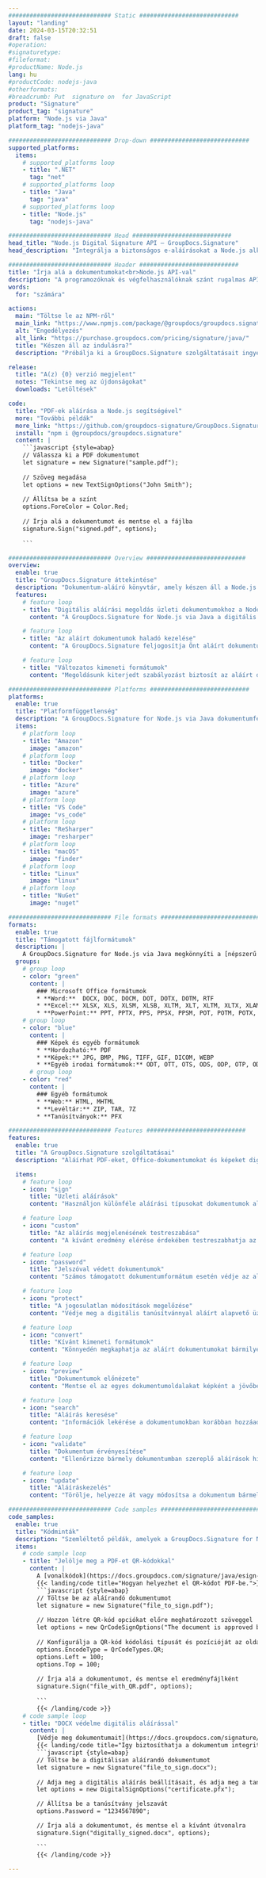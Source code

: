 ```yaml
---
############################# Static ############################
layout: "landing"
date: 2024-03-15T20:32:51
draft: false
#operation: 
#signaturetype: 
#fileformat: 
#productName: Node.js
lang: hu
#productCode: nodejs-java
#otherformats: 
#breadcrumb: Put  signature on  for JavaScript
product: "Signature"
product_tag: "signature"
platform: "Node.js via Java"
platform_tag: "nodejs-java"

############################# Drop-down ############################
supported_platforms:
  items:
    # supported_platforms loop
    - title: ".NET"
      tag: "net"
    # supported_platforms loop
    - title: "Java"
      tag: "java"
    # supported_platforms loop
    - title: "Node.js"
      tag: "nodejs-java"

############################# Head ############################
head_title: "Node.js Digital Signature API – GroupDocs.Signature"
head_description: "Integrálja a biztonságos e-aláírásokat a Node.js alkalmazásokba a GroupDocs.Signature segítségével. Egyszerűsítse a dokumentum-aláírási munkafolyamatokat egyszerűen és hatékonyan."

############################# Header ############################
title: "Írja alá a dokumentumokat<br>Node.js API-val"
description: "A programozóknak és végfelhasználóknak szánt rugalmas API-jaink és alkalmazásalapú megoldásaink segítségével bármilyen platformon aláírhat digitális dokumentumokat és képeket."
words:
  for: "számára"

actions:
  main: "Töltse le az NPM-ről"
  main_link: "https://www.npmjs.com/package/@groupdocs/groupdocs.signature/"
  alt: "Engedélyezés"
  alt_link: "https://purchase.groupdocs.com/pricing/signature/java/"
  title: "Készen áll az indulásra?"
  description: "Próbálja ki a GroupDocs.Signature szolgáltatásait ingyenesen, vagy kérjen licencet"

release:
  title: "A(z) {0} verzió megjelent"
  notes: "Tekintse meg az újdonságokat"
  downloads: "Letöltések"

code:
  title: "PDF-ek aláírása a Node.js segítségével"
  more: "További példák"
  more_link: "https://github.com/groupdocs-signature/GroupDocs.Signature-for-Node.js-via-Java/"
  install: "npm i @groupdocs/groupdocs.signature"
  content: |
    ```javascript {style=abap}   
    // Válassza ki a PDF dokumentumot
    let signature = new Signature("sample.pdf");
    
    // Szöveg megadása
    let options = new TextSignOptions("John Smith");
    
    // Állítsa be a színt
    options.ForeColor = Color.Red;
    
    // Írja alá a dokumentumot és mentse el a fájlba
    signature.Sign("signed.pdf", options);
    
    ```

############################# Overview ############################
overview:
  enable: true
  title: "GroupDocs.Signature áttekintése"
  description: "Dokumentum-aláíró könyvtár, amely készen áll a Node.js alkalmazásokban való használatra"
  features:
    # feature loop
    - title: "Digitális aláírási megoldás üzleti dokumentumokhoz a Node.js segítségével"
      content: "A GroupDocs.Signature for Node.js via Java a digitális aláírási lehetőségek átfogó készletét kínálja PDF, Office dokumentumok és képek számára. Szöveg, vonalkód, képek, digitális tanúsítványok és metaadatok állnak rendelkezésre. Az egyszerűsített dokumentumfeldolgozás biztosítja a hatékonyságot."

    # feature loop
    - title: "Az aláírt dokumentumok haladó kezelése"
      content: "A GroupDocs.Signature feljogosítja Önt aláírt dokumentumok feldolgozására. Aláírások keresése és érvényesítése különféle kritériumok alapján. Ezenkívül részletes dokumentuminformációkat is kivonhat, vagy előnézeti képeket készíthet az oldalakról."

    # feature loop
    - title: "Változatos kimeneti formátumok"
      content: "Megoldásunk kiterjedt szabályozást biztosít az aláírt dokumentumok kimeneti formátuma felett. Pontosan elhelyezheti az aláírásokat bármely oldalon, és testreszabhatja azok megjelenését. Az aláírt dokumentumokat számos támogatott formátumban elmentheti, és opcionálisan jelszavakkal is védheti."

############################# Platforms ############################
platforms:
  enable: true
  title: "Platformfüggetlenség"
  description: "A GroupDocs.Signature for Node.js via Java dokumentumfeldolgozást végez különféle operációs rendszerekkel"
  items:
    # platform loop
    - title: "Amazon"
      image: "amazon"
    # platform loop
    - title: "Docker"
      image: "docker"
    # platform loop
    - title: "Azure"
      image: "azure"
    # platform loop
    - title: "VS Code"
      image: "vs_code"
    # platform loop
    - title: "ReSharper"
      image: "resharper"
    # platform loop
    - title: "macOS"
      image: "finder"
    # platform loop
    - title: "Linux"
      image: "linux"
    # platform loop
    - title: "NuGet"
      image: "nuget"

############################# File formats ############################
formats:
  enable: true
  title: "Támogatott fájlformátumok"
  description: |
    A GroupDocs.Signature for Node.js via Java megkönnyíti a [népszerű fájlformátumok](https://docs.groupdocs.com/signature/java/supported-document-formats/) műveleteit.
  groups:
    # group loop
    - color: "green"
      content: |
        ### Microsoft Office formátumok
        * **Word:**  DOCX, DOC, DOCM, DOT, DOTX, DOTM, RTF
        * **Excel:** XLSX, XLS, XLSM, XLSB, XLTM, XLT, XLTM, XLTX, XLAM, SXC, SpreadsheetML
        * **PowerPoint:** PPT, PPTX, PPS, PPSX, PPSM, POT, POTM, POTX, PPTM
    # group loop
    - color: "blue"
      content: |
        ### Képek és egyéb formátumok
        * **Hordozható:** PDF
        * **Képek:** JPG, BMP, PNG, TIFF, GIF, DICOM, WEBP
        * **Egyéb irodai formátumok:** ODT, OTT, OTS, ODS, ODP, OTP, ODG
      # group loop
    - color: "red"
      content: |
        ### Egyéb formátumok
        * **Web:** HTML, MHTML
        * **Levéltár:** ZIP, TAR, 7Z
        * **Tanúsítványok:** PFX

############################# Features ############################
features:
  enable: true
  title: "A GroupDocs.Signature szolgáltatásai"
  description: "Aláírhat PDF-eket, Office-dokumentumokat és képeket digitális aláírással"

  items:
    # feature loop
    - icon: "sign"
      title: "Üzleti aláírások"
      content: "Használjon különféle aláírási típusokat dokumentumok aláírásához. Pontosan helyezze el a digitális aláírásokat az oldal bármely helyén."

    # feature loop
    - icon: "custom"
      title: "Az aláírás megjelenésének testreszabása"
      content: "A kívánt eredmény elérése érdekében testreszabhatja az aláírások vizuális aspektusait a szín, a betűtípus, a szegélyek, az elforgatás és egyebek módosításával."

    # feature loop
    - icon: "password"
      title: "Jelszóval védett dokumentumok"
      content: "Számos támogatott dokumentumformátum esetén védje az aláírt dokumentumokat jelszóval a nagyobb biztonság érdekében."

    # feature loop
    - icon: "protect"
      title: "A jogosulatlan módosítások megelőzése"
      content: "Védje meg a digitális tanúsítvánnyal aláírt alapvető üzleti dokumentumokat a jogosulatlan módosításoktól."

    # feature loop
    - icon: "convert"
      title: "Kívánt kimeneti formátumok"
      content: "Könnyedén megkaphatja az aláírt dokumentumokat bármilyen támogatott formátumban. Könnyedén konvertálhat MS Word dokumentumokat PDF formátumba."

    # feature loop
    - icon: "preview"
      title: "Dokumentumok előnézete"
      content: "Mentse el az egyes dokumentumoldalakat képként a jövőbeli igényekhez."

    # feature loop
    - icon: "search"
      title: "Aláírás keresése"
      content: "Információk lekérése a dokumentumokban korábban hozzáadott aláírásokról."

    # feature loop
    - icon: "validate"
      title: "Dokumentum érvényesítése"
      content: "Ellenőrizze bármely dokumentumban szereplő aláírások hitelességét."

    # feature loop
    - icon: "update"
      title: "Aláíráskezelés"
      content: "Törölje, helyezze át vagy módosítsa a dokumentum bármely oldalán elhelyezett aláírásokat."

############################# Code samples ############################
code_samples:
  enable: true
  title: "Kódminták"
  description: "Szemléltető példák, amelyek a GroupDocs.Signature for Node.js via Java tipikus műveleteit mutatják be"
  items:
    # code sample loop
    - title: "Jelölje meg a PDF-et QR-kódokkal"
      content: |
        A [vonalkódok](https://docs.groupdocs.com/signature/java/esign-document-with-qr-code-signature/) konkrét PDF-dokumentumoldalakba történő beépítése leegyszerűsítheti az üzleti folyamatokat. Ez a rész egy példát mutat be QR-kód hozzáadására a GroupDocs.Signature for Node.js via Java használatával.
        {{< landing/code title="Hogyan helyezhet el QR-kódot PDF-be.">}}
        ```javascript {style=abap}
        // Töltse be az aláírandó dokumentumot
        let signature = new Signature("file_to_sign.pdf");
        
        // Hozzon létre QR-kód opciókat előre meghatározott szöveggel
        let options = new QrCodeSignOptions("The document is approved by John Smith");
        
        // Konfigurálja a QR-kód kódolási típusát és pozícióját az oldalon
        options.EncodeType = QrCodeTypes.QR;
        options.Left = 100;
        options.Top = 100;
            
        // Írja alá a dokumentumot, és mentse el eredményfájlként
        signature.Sign("file_with_QR.pdf", options);
        
        ```
        {{< /landing/code >}}
    # code sample loop
    - title: "DOCX védelme digitális aláírással"
      content: |
        [Védje meg dokumentumait](https://docs.groupdocs.com/signature/java/esign-document-with-digital-signature/) digitális tanúsítványokon alapuló aláírásokkal. A digitális aláírás megvédi üzleti dokumentumait a tartalom változásától.
        {{< landing/code title="Így biztosíthatja a dokumentum integritását.">}}
        ```javascript {style=abap}   
        // Töltse be a digitálisan aláírandó dokumentumot
        let signature = new Signature("file_to_sign.docx");
        
        // Adja meg a digitális aláírás beállításait, és adja meg a tanúsítványfájl elérési útját
        let options = new DigitalSignOptions("certificate.pfx");

        // Állítsa be a tanúsítvány jelszavát
        options.Password = "1234567890";

        // Írja alá a dokumentumot, és mentse el a kívánt útvonalra
        signature.Sign("digitally_signed.docx", options);

        ```
        {{< /landing/code >}}

---
```

